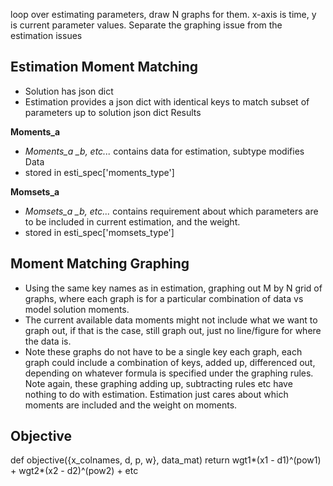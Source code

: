 

loop over estimating parameters, draw N graphs for them. x-axis is time, y is current parameter values. Separate the graphing issue from the estimation issues

## Estimation Moment Matching

- Solution has json dict
- Estimation provides a json dict with identical keys to match subset of parameters up to solution json dict Results

**Moments_a**
- *Moments_a _b, etc...* contains data for estimation, subtype modifies Data
- stored in esti_spec['moments_type']

**Momsets_a**
- *Momsets_a _b, etc...* contains requirement about which parameters are to be included in current estimation, and the weight.
- stored in esti_spec['momsets_type']

## Moment Matching Graphing

- Using the same key names as in estimation, graphing out M by N grid of graphs, where each graph is for a particular combination of data vs model solution moments.
- The current available data moments might not include what we want to graph out, if that is the case, still graph out, just no line/figure for where the data is.
- Note these graphs do not have to be a single key each graph, each graph could include a combination of keys, added up, differenced out, depending on whatever formula is specified under the graphing rules. Note again, these graphing adding up, subtracting rules etc have nothing to do with estimation. Estimation just cares about which moments are included and the weight on moments.

## Objective
def objective({x_colnames, d, p, w}, data_mat)
  return wgt1*(x1 - d1)^(pow1) + wgt2*(x2 - d2)^(pow2) + etc
